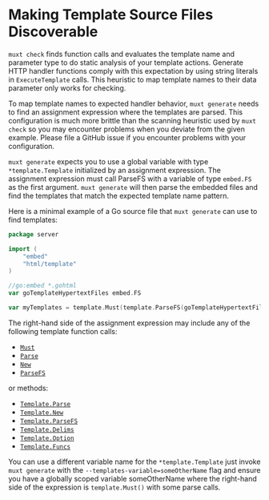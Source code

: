 # Making Template Source Files Discoverable

`muxt check` finds function calls and evaluates the template name and parameter type to do static analysis of your template actions.
Generate HTTP handler functions comply with this expectation by using string literals in `ExecuteTemplate` calls.
This heuristic to map template names to their data parameter only works for checking.

To map template names to expected handler behavior, `muxt generate` needs to find an assignment expression where the templates are parsed.
This configuration is much more brittle than the scanning heuristic used by `muxt check` so you may encounter problems when you deviate from the given example.
Please file a GitHub issue if you encounter problems with your configuration.

`muxt generate` expects you to use a global variable with type `*template.Template` initialized by an assignment expression.
The assignment expression must call ParseFS with a variable of type `embed.FS` as the first argument.
`muxt generate` will then parse the embedded files and find the templates that match the expected template name pattern.

Here is a minimal example of a Go source file that `muxt generate` can use to find templates:
```go
package server

import (
	"embed"
	"html/template"
)

//go:embed *.gohtml
var goTemplateHypertextFiles embed.FS

var myTemplates = template.Must(template.ParseFS(goTemplateHypertextFiles, "*"))
```

The right-hand side of the assignment expression may include any of the following template function calls:

- [`Must`](https://pkg.go.dev/html/template#Must)
- [`Parse`](https://pkg.go.dev/html/template#Parse)
- [`New`](https://pkg.go.dev/html/template#New)
- [`ParseFS`](https://pkg.go.dev/html/template#ParseFS)

or methods:

- [`Template.Parse`](https://pkg.go.dev/html/template#Template.Parse)
- [`Template.New`](https://pkg.go.dev/html/template#Template.New)
- [`Template.ParseFS`](https://pkg.go.dev/html/template#Template.ParseFS)
- [`Template.Delims`](https://pkg.go.dev/html/template#Template.Delims)
- [`Template.Option`](https://pkg.go.dev/html/template#Template.Option)
- [`Template.Funcs`](https://pkg.go.dev/html/template#Template.Option)

You can use a different variable name for the `*template.Template` just invoke `muxt generate` with the
`--templates-variable=someOtherName` flag
and ensure you have a globally scoped variable someOtherName where the right-hand side of the expression is
`template.Must()` with some parse calls.
